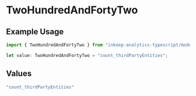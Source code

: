 # TwoHundredAndFortyTwo

## Example Usage

```typescript
import { TwoHundredAndFortyTwo } from "inkeep-analytics-typescript/models/operations";

let value: TwoHundredAndFortyTwo = "count_thirdPartyEntities";
```

## Values

```typescript
"count_thirdPartyEntities"
```